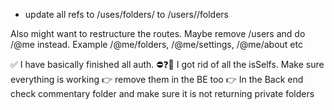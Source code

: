 -  update all refs to /uses/folders/ to /users/<id>/folders

Also might want to restructure the routes. Maybe remove /users and do /@me instead. Example /@me/folders, /@me/settings, /@me/about etc

✅ I have basically finished all auth.
⛔️❓😬 I got rid of all the isSelfs. Make sure everything is working
👉 remove them in the BE too
👉 In the Back end check commentary folder and make sure it is not returning private folders
